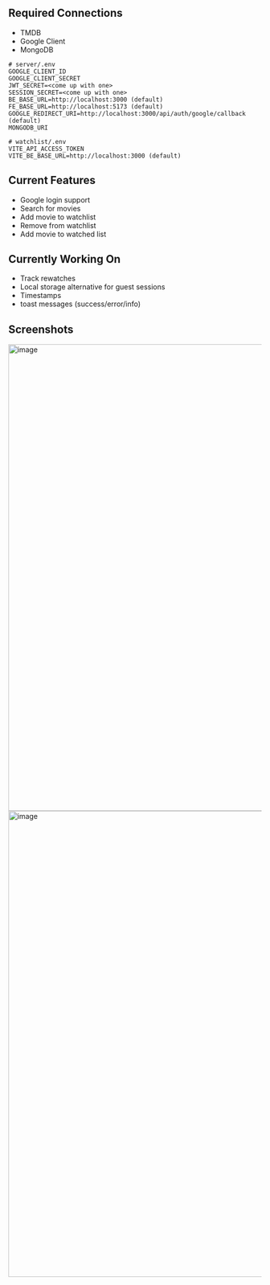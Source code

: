 Required Connections
-
- TMDB
- Google Client
- MongoDB


```
# server/.env
GOOGLE_CLIENT_ID
GOOGLE_CLIENT_SECRET
JWT_SECRET=<come up with one>
SESSION_SECRET=<come up with one>
BE_BASE_URL=http://localhost:3000 (default)
FE_BASE_URL=http://localhost:5173 (default)
GOOGLE_REDIRECT_URI=http://localhost:3000/api/auth/google/callback (default)
MONGODB_URI
```

```
# watchlist/.env
VITE_API_ACCESS_TOKEN
VITE_BE_BASE_URL=http://localhost:3000 (default)
```
Current Features
-
- Google login support
- Search for movies
- Add movie to watchlist
- Remove from watchlist
- Add movie to watched list

Currently Working On
-
- Track rewatches
- Local storage alternative for guest sessions
- Timestamps
- toast messages (success/error/info)

Screenshots
-
<img width="1905" height="929" alt="image" src="https://github.com/user-attachments/assets/387be216-f3da-4d3a-9be3-d46bbb4c0c25" />
<img width="1904" height="928" alt="image" src="https://github.com/user-attachments/assets/d6b87eda-1380-49f6-a4a5-208fb17258d5" />




